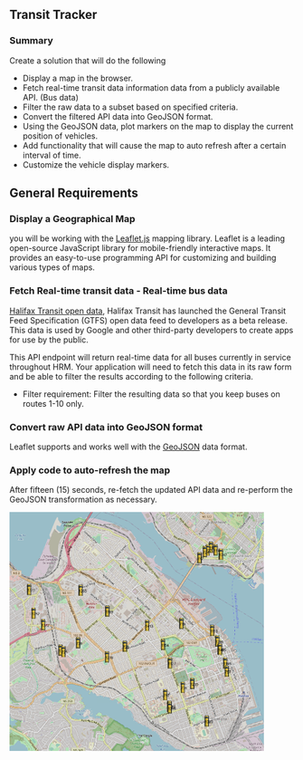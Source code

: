 ## Transit Tracker

### Summary
Create a solution that will do the following
* Display a map in the browser. 
* Fetch real-time transit data information data from a publicly available API. (Bus data)
* Filter the raw data to a subset based on specified criteria.
* Convert the filtered API data into GeoJSON format.
* Using the GeoJSON data, plot markers on the map to display the current position of vehicles.
* Add functionality that will cause the map to auto refresh after a certain interval of time.
* Customize the vehicle display markers.
## General Requirements
### Display a Geographical Map
 you will be working with the [Leaflet.js](https://leafletjs.com/) mapping library. Leaflet is a leading open-source JavaScript library for mobile-friendly interactive maps. It provides an easy-to-use programming API for customizing and building various types of maps.
### Fetch Real-time transit data - Real-time bus data
[Halifax Transit open data](https://www.halifax.ca/home/open-data/halifax-transit-open-data), Halifax Transit has launched the General Transit Feed Specification (GTFS) open data feed to developers as a beta release. This data is used by Google and other third-party developers to create apps for use by the public.

This API endpoint will return real-time data for all buses currently in service throughout HRM. Your application will need to fetch this data in its raw form and be able to filter the results according to the following criteria.

* Filter requirement: Filter the resulting data so that you keep buses on routes 1-10 only.

### Convert raw API data into GeoJSON format
Leaflet supports and works well with the [GeoJSON](http://geojson.org/) data format.

### Apply code to auto-refresh the map

After fifteen (15) seconds, re-fetch the updated API data and re-perform the GeoJSON transformation as necessary.


<img width=450px src="https://github.com/WilsonBakerW0441287/ExperienceEvidence/blob/main/Transit%20Tracker(JS)/Example.png"/>
